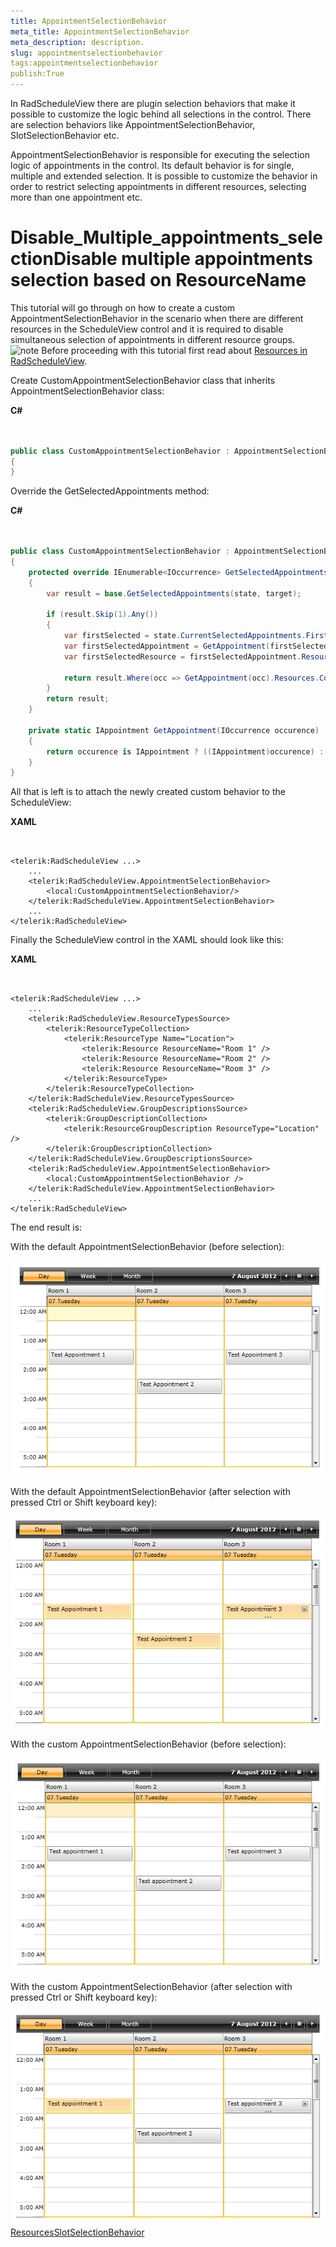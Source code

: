 ```yaml
---
title: AppointmentSelectionBehavior
meta_title: AppointmentSelectionBehavior
meta_description: description.
slug: appointmentselectionbehavior
tags:appointmentselectionbehavior
publish:True
---
```



In RadScheduleView there are plugin selection behaviors that make it possible to customize the logic behind all selections in the control. There are selection behaviors like AppointmentSelectionBehavior, SlotSelectionBehavior etc.

AppointmentSelectionBehavior is responsible for executing the selection logic of appointments in the control. Its default behavior is for single, multiple and extended selection. It is possible to customize the behavior in order to restrict selecting appointments in different resources, selecting more than one appointment etc.

# Disable_Multiple_appointments_selectionDisable multiple appointments selection based on ResourceName

This tutorial will go through on how to create a custom AppointmentSelectionBehavior in the scenario when there are different resources in the ScheduleView control and it is required to disable simultaneous selection of appointments in different resource groups.
    ![note](note.jpg)
    	Before proceeding with this tutorial first read about [Resources in RadScheduleView](D7C21926-1825-4792-9FC1-2ED2170D2AC2).



Create CustomAppointmentSelectionBehavior class that inherits AppointmentSelectionBehavior class:




 __C#__
    

```C#


public class CustomAppointmentSelectionBehavior : AppointmentSelectionBehavior
{
}

```



Override the GetSelectedAppointments method:




 __C#__
    

```C#


public class CustomAppointmentSelectionBehavior : AppointmentSelectionBehavior
{
	protected override IEnumerable<IOccurrence> GetSelectedAppointments(AppointmentSelectionState state, IOccurrence target)
	{
		var result = base.GetSelectedAppointments(state, target);

		if (result.Skip(1).Any())
		{
			var firstSelected = state.CurrentSelectedAppointments.First();
			var firstSelectedAppointment = GetAppointment(firstSelected);
			var firstSelectedResource = firstSelectedAppointment.Resources[0];

			return result.Where(occ => GetAppointment(occ).Resources.Contains(firstSelectedResource));
		}
		return result;
	}

	private static IAppointment GetAppointment(IOccurrence occurence)
	{
		return occurence is IAppointment ? ((IAppointment)occurence) : ((Occurrence)occurence).Appointment;
	}
}

```



All that is left is to attach the newly created custom behavior to the ScheduleView:




 __XAML__
    

```XAML


<telerik:RadScheduleView ...>
	...
	<telerik:RadScheduleView.AppointmentSelectionBehavior>
		<local:CustomAppointmentSelectionBehavior/>
	</telerik:RadScheduleView.AppointmentSelectionBehavior>
	...
</telerik:RadScheduleView>

```



Finally the ScheduleView control in the XAML should look like this:




 __XAML__
    

```XAML


<telerik:RadScheduleView ...>
	...
	<telerik:RadScheduleView.ResourceTypesSource>
		<telerik:ResourceTypeCollection>
			<telerik:ResourceType Name="Location">
				<telerik:Resource ResourceName="Room 1" />
				<telerik:Resource ResourceName="Room 2" />
				<telerik:Resource ResourceName="Room 3" />
			</telerik:ResourceType>
		</telerik:ResourceTypeCollection>
	</telerik:RadScheduleView.ResourceTypesSource>
	<telerik:RadScheduleView.GroupDescriptionsSource>
		<telerik:GroupDescriptionCollection>
			<telerik:ResourceGroupDescription ResourceType="Location" />
		</telerik:GroupDescriptionCollection>
	</telerik:RadScheduleView.GroupDescriptionsSource>
	<telerik:RadScheduleView.AppointmentSelectionBehavior>
		<local:CustomAppointmentSelectionBehavior />
	</telerik:RadScheduleView.AppointmentSelectionBehavior>
	...
</telerik:RadScheduleView>

```



The end result is:



With the default AppointmentSelectionBehavior (before selection):

![radscheduleview features appointment selection behavior 0](images/radscheduleview_features_appointment_selection_behavior_0.png)

With the default AppointmentSelectionBehavior (after selection with pressed Ctrl or Shift keyboard key):

![radscheduleview features appointment selection behavior 1](images/radscheduleview_features_appointment_selection_behavior_1.png)

With the custom AppointmentSelectionBehavior (before selection):

![radscheduleview features appointment selection behavior 2](images/radscheduleview_features_appointment_selection_behavior_2.png)

With the custom AppointmentSelectionBehavior (after selection with pressed Ctrl or Shift keyboard key):

![radscheduleview features appointment selection behavior 3](images/radscheduleview_features_appointment_selection_behavior_3.png)[Resources](&#123;&#123resources&#125;&#125;)[SlotSelectionBehavior](&#123;&#123slotselectionbehavior&#125;&#125;)
